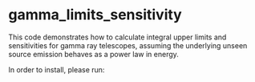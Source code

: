 # gamma_limits_sensitivity
This code demonstrates how to calculate integral upper limits and sensitivities for gamma ray telescopes, assuming the underlying unseen source emission behaves as a power law in energy.

In order to install, please run:
